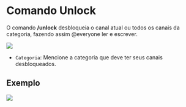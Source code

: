 # Comando Unlock

O comando **/unlock** desbloqueia o canal atual ou todos os canais da categoria, fazendo assim @everyone ler e escrever.

<img src="https://i.imgur.com/IddWtSn.png" />

- `Categoria`: Mencione a categoria que deve ter seus canais desbloqueados.

## Exemplo 

<img src="https://i.imgur.com/k5hieip.png" />